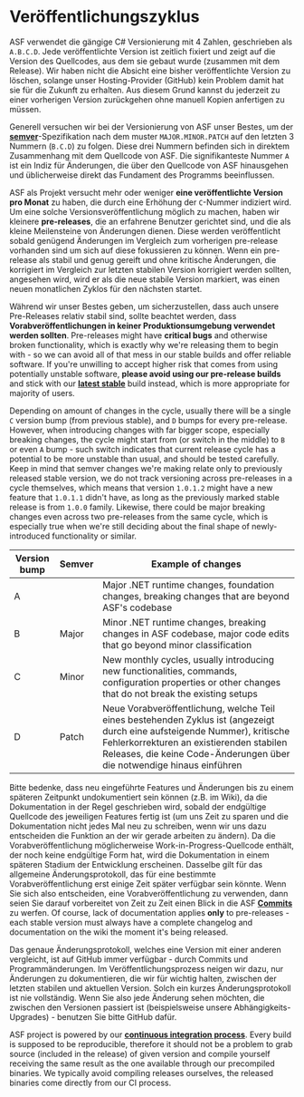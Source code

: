 # Veröffentlichungszyklus

ASF verwendet die gängige C# Versionierung mit 4 Zahlen, geschrieben als `A.B.C.D`. Jede veröffentlichte Version ist zeitlich fixiert und zeigt auf die Version des Quellcodes, aus dem sie gebaut wurde (zusammen mit dem Release). Wir haben nicht die Absicht eine bisher veröffentlichte Version zu löschen, solange unser Hosting-Provider (GitHub) kein Problem damit hat sie für die Zukunft zu erhalten. Aus diesem Grund kannst du jederzeit zu einer vorherigen Version zurückgehen ohne manuell Kopien anfertigen zu müssen.

Generell versuchen wir bei der Versionierung von ASF unser Bestes, um der **[semver](https://semver.org)**-Spezifikation nach dem muster `MAJOR.MINOR.PATCH` auf den letzten 3 Nummern (`B.C.D`) zu folgen. Diese drei Nummern befinden sich in direktem Zusammenhang mit dem Quellcode von ASF. Die signifikanteste Nummer `A` ist ein Indiz für Änderungen, die über den Quellcode von ASF hinausgehen und üblicherweise direkt das Fundament des Programms beeinflussen.

ASF als Projekt versucht mehr oder weniger **eine veröffentlichte Version pro Monat** zu haben, die durch eine Erhöhung der `C`-Nummer indiziert wird. Um eine solche Versionsveröffentlichung möglich zu machen, haben wir kleinere **pre-releases**, die an erfahrene Benutzer gerichtet sind, und die als kleine Meilensteine von Änderungen dienen. Diese werden veröffentlicht sobald genügend Änderungen im Vergleich zum vorherigen pre-release vorhanden sind um sich auf diese fokussieren zu können. Wenn ein pre-release als stabil und genug gereift und ohne kritische Änderungen, die korrigiert im Vergleich zur letzten stabilen Version korrigiert werden sollten, angesehen wird, wird er als die neue stabile Version markiert, was einen neuen monatlichen Zyklos für den nächsten startet.

Während wir unser Bestes geben, um sicherzustellen, dass auch unsere Pre-Releases relativ stabil sind, sollte beachtet werden, dass **Vorabveröffentlichungen in keiner Produktionsumgebung verwendet werden sollten**. Pre-releases might have **critical bugs** and otherwise broken functionality, which is exactly why we're releasing them to begin with - so we can avoid all of that mess in our stable builds and offer reliable software. If you're unwilling to accept higher risk that comes from using potentially unstable software, **please avoid using our pre-release builds** and stick with our **[latest stable](https://github.com/JustArchiNET/ArchiSteamFarm/releases/latest)** build instead, which is more appropriate for majority of users.

Depending on amount of changes in the cycle, usually there will be a single `C` version bump (from previous stable), and `D` bumps for every pre-release. However, when introducing changes with far bigger scope, especially breaking changes, the cycle might start from (or switch in the middle) to `B` or even `A` bump - such switch indicates that current release cycle has a potential to be more unstable than usual, and should be tested carefully. Keep in mind that semver changes we're making relate only to previously released stable version, we do not track versioning across pre-releases in a cycle themselves, which means that version `1.0.1.2` might have a new feature that `1.0.1.1` didn't have, as long as the previously marked stable release is from `1.0.0` family. Likewise, there could be major breaking changes even across two pre-releases from the same cycle, which is especially true when we're still deciding about the final shape of newly-introduced functionality or similar.

| Version bump | Semver | Example of changes                                                                                                                                                                                                                              |
| ------------ | ------ | ----------------------------------------------------------------------------------------------------------------------------------------------------------------------------------------------------------------------------------------------- |
| A            |        | Major .NET runtime changes, foundation changes, breaking changes that are beyond ASF's codebase                                                                                                                                                 |
| B            | Major  | Minor .NET runtime changes, breaking changes in ASF codebase, major code edits that go beyond minor classification                                                                                                                              |
| C            | Minor  | New monthly cycles, usually introducing new functionalities, commands, configuration properties or other changes that do not break the existing setups                                                                                          |
| D            | Patch  | Neue Vorabveröffentlichung, welche Teil eines bestehenden Zyklus ist (angezeigt durch eine aufsteigende Nummer), kritische Fehlerkorrekturen an existierenden stabilen Releases, die keine Code-Änderungen über die notwendige hinaus einführen |

Bitte bedenke, dass neu eingeführte Features und Änderungen bis zu einem späteren Zeitpunkt undokumentiert sein können (z.B. im Wiki), da die Dokumentation in der Regel geschrieben wird, sobald der endgültige Quellcode des jeweiligen Features fertig ist (um uns Zeit zu sparen und die Dokumentation nicht jedes Mal neu zu schreiben, wenn wir uns dazu entscheiden die Funktion an der wir gerade arbeiten zu ändern). Da die Vorabveröffentlichung möglicherweise Work-in-Progress-Quellcode enthält, der noch keine endgültige Form hat, wird die Dokumentation in einem späteren Stadium der Entwicklung erscheinen. Dasselbe gilt für das allgemeine Änderungsprotokoll, das für eine bestimmte Vorabveröffentlichung erst einige Zeit später verfügbar sein könnte. Wenn Sie sich also entscheiden, eine Vorabveröffentlichung zu verwenden, dann seien Sie darauf vorbereitet von Zeit zu Zeit einen Blick in die ASF **[Commits](https://github.com/JustArchiNET/ArchiSteamFarm/commits/main)** zu werfen. Of course, lack of documentation applies **only** to pre-releases - each stable version must always have a complete changelog and documentation on the wiki the moment it's being released.

Das genaue Änderungsprotokoll, welches eine Version mit einer anderen vergleicht, ist auf GitHub immer verfügbar - durch Commits und Programmänderungen. Im Veröffentlichungsprozess neigen wir dazu, nur Änderungen zu dokumentieren, die wir für wichtig halten, zwischen der letzten stabilen und aktuellen Version. Solch ein kurzes Änderungsprotokoll ist nie vollständig. Wenn Sie also jede Änderung sehen möchten, die zwischen den Versionen passiert ist (beispielsweise unsere Abhängigkeits-Upgrades) - benutzen Sie bitte GitHub dafür.

ASF project is powered by our **[continuous integration process](https://github.com/JustArchiNET/ArchiSteamFarm/actions)**. Every build is supposed to be reproducible, therefore it should not be a problem to grab source (included in the release) of given version and compile yourself receiving the same result as the one available through our precompiled binaries. We typically avoid compiling releases ourselves, the released binaries come directly from our CI process.
